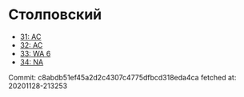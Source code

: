 # Столповский
- [31: AC](31.md)
- [32: AC](32.md)
- [33: WA 6](33.md)
- [34: NA](34.md)

Commit: c8abdb51ef45a2d2c4307c4775dfbcd318eda4ca
 fetched at: 20201128-213253
